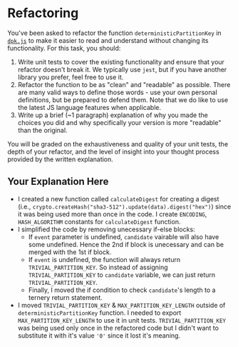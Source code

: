 # Refactoring

You've been asked to refactor the function `deterministicPartitionKey` in [`dpk.js`](dpk.js) to make it easier to read and understand without changing its functionality. For this task, you should:

1. Write unit tests to cover the existing functionality and ensure that your refactor doesn't break it. We typically use `jest`, but if you have another library you prefer, feel free to use it.
2. Refactor the function to be as "clean" and "readable" as possible. There are many valid ways to define those words - use your own personal definitions, but be prepared to defend them. Note that we do like to use the latest JS language features when applicable.
3. Write up a brief (~1 paragraph) explanation of why you made the choices you did and why specifically your version is more "readable" than the original.

You will be graded on the exhaustiveness and quality of your unit tests, the depth of your refactor, and the level of insight into your thought process provided by the written explanation.

## Your Explanation Here

- I created a new function called `calculateDigest` for creating a digest (i.e., `crypto.createHash("sha3-512").update(data).digest("hex")`) since it was being used more than once in the code. I create `ENCODING`, `HASH_ALGORITHM` constants for `calculateDigest` function.
- I simplified the code by removing unecessary if-else blocks:
    - If `event` parameter is undefined, `candidate` vairable will also have some undefined. Hence the 2nd if block is unecessary and can be merged with the 1st if block.
    - If `event` is undefined, the function will always return `TRIVIAL_PARTITION_KEY`. So instead of assigning `TRIVIAL_PARTITION_KEY` to `candidate` variable, we can just return `TRIVIAL_PARTITION_KEY`.
    - Finally, I moved the if condition to check `candidate`'s length to a ternery return statement.
- I moved `TRIVIAL_PARTITION_KEY` & `MAX_PARTITION_KEY_LENGTH` outside of `deterministicPartitionKey` function. I needed to export `MAX_PARTITION_KEY_LENGTH` to use it in unit tests. `TRIVIAL_PARTITION_KEY` was being used only once in the refactored code but I didn't want to substitute it with it's value `'0'` since it lost it's meaning.